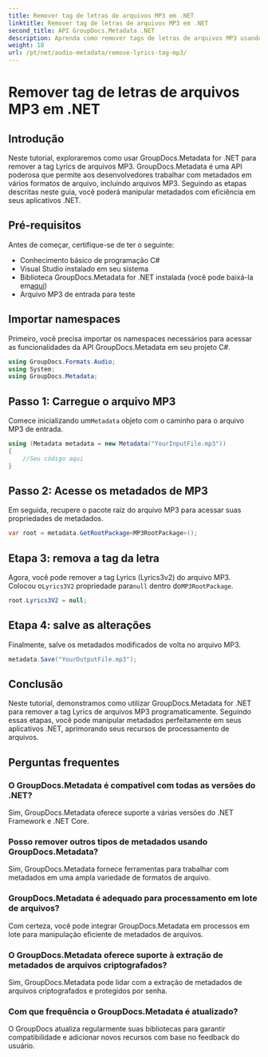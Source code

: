 ```yaml
---
title: Remover tag de letras de arquivos MP3 em .NET
linktitle: Remover tag de letras de arquivos MP3 em .NET
second_title: API GroupDocs.Metadata .NET
description: Aprenda como remover tags de letras de arquivos MP3 usando GroupDocs.Metadata for .NET. Siga nosso guia passo a passo para manipulação eficiente de metadados.
weight: 18
url: /pt/net/audio-metadata/remove-lyrics-tag-mp3/
---
```


# Remover tag de letras de arquivos MP3 em .NET

## Introdução
Neste tutorial, exploraremos como usar GroupDocs.Metadata for .NET para remover a tag Lyrics de arquivos MP3. GroupDocs.Metadata é uma API poderosa que permite aos desenvolvedores trabalhar com metadados em vários formatos de arquivo, incluindo arquivos MP3. Seguindo as etapas descritas neste guia, você poderá manipular metadados com eficiência em seus aplicativos .NET.
## Pré-requisitos
Antes de começar, certifique-se de ter o seguinte:
- Conhecimento básico de programação C#
- Visual Studio instalado em seu sistema
-  Biblioteca GroupDocs.Metadata for .NET instalada (você pode baixá-la em[aqui](https://releases.groupdocs.com/metadata/net/))
- Arquivo MP3 de entrada para teste

## Importar namespaces
Primeiro, você precisa importar os namespaces necessários para acessar as funcionalidades da API GroupDocs.Metadata em seu projeto C#.
```csharp
using GroupDocs.Formats.Audio;
using System;
using GroupDocs.Metadata;
```
## Passo 1: Carregue o arquivo MP3
 Comece inicializando um`Metadata` objeto com o caminho para o arquivo MP3 de entrada.
```csharp
using (Metadata metadata = new Metadata("YourInputFile.mp3"))
{
    //Seu código aqui
}
```
## Passo 2: Acesse os metadados de MP3
Em seguida, recupere o pacote raiz do arquivo MP3 para acessar suas propriedades de metadados.
```csharp
var root = metadata.GetRootPackage<MP3RootPackage>();
```
## Etapa 3: remova a tag da letra
 Agora, você pode remover a tag Lyrics (Lyrics3v2) do arquivo MP3. Colocou o`Lyrics3V2` propriedade para`null` dentro do`MP3RootPackage`.
```csharp
root.Lyrics3V2 = null;
```
## Etapa 4: salve as alterações
Finalmente, salve os metadados modificados de volta no arquivo MP3.
```csharp
metadata.Save("YourOutputFile.mp3");
```

## Conclusão
Neste tutorial, demonstramos como utilizar GroupDocs.Metadata for .NET para remover a tag Lyrics de arquivos MP3 programaticamente. Seguindo essas etapas, você pode manipular metadados perfeitamente em seus aplicativos .NET, aprimorando seus recursos de processamento de arquivos.

## Perguntas frequentes
### O GroupDocs.Metadata é compatível com todas as versões do .NET?
Sim, GroupDocs.Metadata oferece suporte a várias versões do .NET Framework e .NET Core.
### Posso remover outros tipos de metadados usando GroupDocs.Metadata?
Sim, GroupDocs.Metadata fornece ferramentas para trabalhar com metadados em uma ampla variedade de formatos de arquivo.
### GroupDocs.Metadata é adequado para processamento em lote de arquivos?
Com certeza, você pode integrar GroupDocs.Metadata em processos em lote para manipulação eficiente de metadados de arquivos.
### O GroupDocs.Metadata oferece suporte à extração de metadados de arquivos criptografados?
Sim, GroupDocs.Metadata pode lidar com a extração de metadados de arquivos criptografados e protegidos por senha.
### Com que frequência o GroupDocs.Metadata é atualizado?
O GroupDocs atualiza regularmente suas bibliotecas para garantir compatibilidade e adicionar novos recursos com base no feedback do usuário.